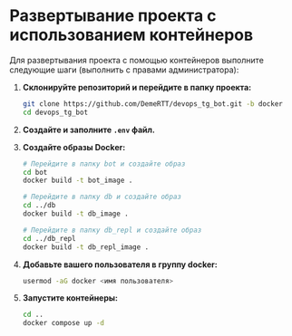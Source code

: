 # Развертывание проекта с использованием контейнеров

Для развертывания проекта с помощью контейнеров выполните следующие шаги (выполнить с правами администратора):

1. **Склонируйте репозиторий и перейдите в папку проекта:**
    ```bash
    git clone https://github.com/DemeRTT/devops_tg_bot.git -b docker
    cd devops_tg_bot
    ```

2. **Создайте и заполните `.env` файл.**

3. **Создайте образы Docker:**
    ```bash
    # Перейдите в папку bot и создайте образ
    cd bot
    docker build -t bot_image .
    ```

    ```bash
    # Перейдите в папку db и создайте образ
    cd ../db
    docker build -t db_image .
    ```

    ```bash
    # Перейдите в папку db_repl и создайте образ
    cd ../db_repl
    docker build -t db_repl_image .
    ```
4. **Добавьте вашего пользователя в группу docker:**
    ```bash
    usermod -aG docker <имя пользователя>
    ```

5. **Запустите контейнеры:**
    ```bash
    cd ..
    docker compose up -d
    ```
